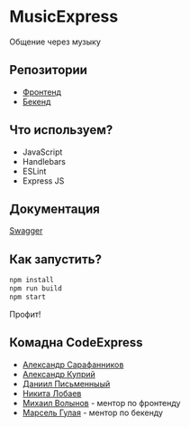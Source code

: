 #  MusicExpress

Общение через музыку

## Репозитории

- [Фронтенд](https://github.com/frontend-park-mail-ru/2020_2_CodeExpress)
- [Бекенд](https://github.com/go-park-mail-ru/2020_2_CodeExpress)

## Что используем?

- JavaScript
- Handlebars
- ESLint
- Express JS

## Документация

[Swagger](https://app.swaggerhub.com/apis/NikitaLobaev/MusicExpress/1.0.0)

## Как запустить?
````sh
npm install
npm run build
npm start
````
Профит!

## Комадна CodeExpress
- [Александр Сарафанников](https://github.com/Sarafa2n)
- [Александр Куприй](https://github.com/Kudesnjk)
- [Даниил Письменныый](https://github.com/Kudesnjk)
- [Никита Лобаев](https://github.com/NikitaLobaev)
- [Михаил Волынов](https://github.com/StealthTech) - ментор по фронтенду
- [Марсель Гулая](https://github.com/Marshality) - ментор по бекенду
